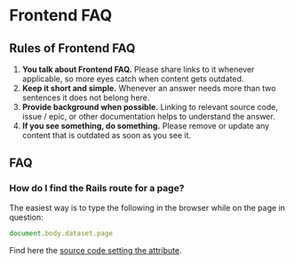 # Frontend FAQ

## Rules of Frontend FAQ

1. **You talk about Frontend FAQ.**
   Please share links to it whenever applicable, so more eyes catch when content
   gets outdated.
2. **Keep it short and simple.**
   Whenever an answer needs more than two sentences it does not belong here.
3. **Provide background when possible.**
   Linking to relevant source code, issue / epic, or other documentation helps
   to understand the answer.
4. **If you see something, do something.**
   Please remove or update any content that is outdated as soon as you see it.

## FAQ

### How do I find the Rails route for a page?

The easiest way is to type the following in the browser while on the page in
question:

```javascript
document.body.dataset.page
```

Find here the [source code setting the attribute](https://gitlab.com/gitlab-org/gitlab-ce/blob/cc5095edfce2b4d4083a4fb1cdc7c0a1898b9921/app/views/layouts/application.html.haml#L4).
